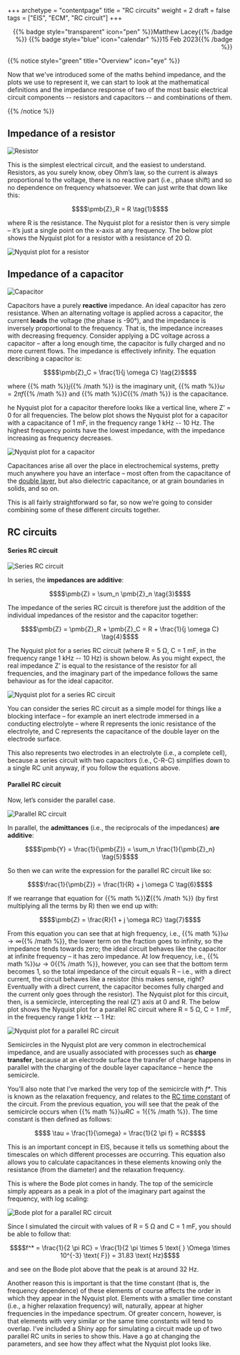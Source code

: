 +++
archetype = "contentpage"
title = "RC circuits"
weight = 2
draft = false
tags = ["EIS", "ECM", "RC circuit"]
+++

<div style="text-align: right">
{{% badge style="transparent" icon="pen" %}}Matthew Lacey{{% /badge %}}
{{% badge style="blue" icon="calendar" %}}15 Feb 2023{{% /badge %}}
</div>


{{% notice style="green" title="Overview" icon="eye" %}}

Now that we've introduced some of the maths behind impedance, and the plots we use to represent it, we can start to look at the mathematical definitions and the impedance response of two of the most basic electrical circuit components -- resistors and capacitors -- and combinations of them.

{{% /notice %}}

## Impedance of a resistor

![Resistor](/images/experimental-electrochemistry/eis/ec-r.svg?height=40px)

This is the simplest electrical circuit, and the easiest to understand. Resistors, as you surely know, obey Ohm’s law, so the current is always proportional to the voltage, there is no reactive part (i.e., phase shift) and so no dependence on frequency whatsoever. We can just write that down like this:

```math
$$\pmb{Z}_R = R \tag{1}$$
```

where R is the resistance. The Nyquist plot for a resistor then is very simple – it’s just a single point on the x-axis at any frequency. The below plot shows the Nyquist plot for a resistor with a resistance of 20 Ω.

![Nyquist plot for a resistor](/images/experimental-electrochemistry/eis/nyquist-r.png?width=450px "Nyquist plot for a resistor")

## Impedance of a capacitor

![Capacitor](/images/experimental-electrochemistry/eis/ec-c.svg?height=50px)

Capacitors have a purely **reactive** impedance. An ideal capacitor has zero resistance. When an alternating voltage is applied across a capacitor, the current **leads** the voltage (the phase is -90°), and the impedance is inversely proportional to the frequency. That is, the impedance increases with decreasing frequency. Consider applying a DC voltage across a capacitor – after a long enough time, the capacitor is fully charged and no more current flows. The impedance is effectively infinity. The equation describing a capacitor is:

```math
$$\pmb{Z}_C = \frac{1}{j \omega C} \tag{2}$$
```

where {{% math %}}$j${{% /math %}} is the imaginary unit, {{% math %}}$\omega = 2 \pi f${{% /math %}} and {{% math %}}$C${{% /math %}} is the capacitance.

he Nyquist plot for a capacitor therefore looks like a vertical line, where Z’ = 0 for all frequencies. The below plot shows the Nyquist plot for a capacitor with a capacitance of 1 mF, in the frequency range 1 kHz -- 10 Hz. The highest frequency points have the lowest impedance, with the impedance increasing as frequency decreases.

![Nyquist plot for a capacitor](/images/experimental-electrochemistry/eis/nyquist-c.png?width=300px "Nyquist plot for a capacitor")

Capacitances arise all over the place in electrochemical systems, pretty much anywhere you have an interface – most often from the capacitance of the [double layer](https://en.wikipedia.org/wiki/Double_layer_(interfacial)), but also dielectric capacitance, or at grain boundaries in solids, and so on.

This is all fairly straightforward so far, so now we’re going to consider combining some of these different circuits together.

## RC circuits

#### Series RC circuit

![Series RC circuit](/images/experimental-electrochemistry/eis/ec-src.svg?height=50px)

In series, the **impedances are additive**:

```math
$$\pmb{Z} = \sum_n \pmb{Z}_n \tag{3}$$
```

The impedance of the series RC circuit is therefore just the addition of the individual impedances of the resistor and the capacitor together:

```math
$$\pmb{Z} = \pmb{Z}_R + \pmb{Z}_C = R + \frac{1}{j \omega C} \tag{4}$$
```

The Nyquist plot for a series RC circuit (where R = 5 Ω, C = 1 mF, in the frequency range 1 kHz -- 10 Hz) is shown below. As you might expect, the real impedance Z’ is equal to the resistance of the resistor for all frequencies, and the imaginary part of the impedance follows the same behaviour as for the ideal capacitor.

![Nyquist plot for a series RC circuit](/images/experimental-electrochemistry/eis/nyquist-src.png?width=300px "Nyquist plot for a series RC circuit")

You can consider the series RC circuit as a simple model for things like a blocking interface – for example an inert electrode immersed in a conducting electrolyte – where R represents the ionic resistance of the electrolyte, and C represents the capacitance of the double layer on the electrode surface.

This also represents two electrodes in an electrolyte (i.e., a complete cell), because a series circuit with two capacitors (i.e., C-R-C) simplifies down to a single RC unit anyway, if you follow the equations above.

#### Parallel RC circuit

Now, let’s consider the parallel case.

![Parallel RC circuit](/images/experimental-electrochemistry/eis/ec-prc.svg?height=100px)

In parallel, the **admittances** (i.e., the reciprocals of the impedances) **are additive**:

```math
$$\pmb{Y} = \frac{1}{\pmb{Z}} = \sum_n \frac{1}{\pmb{Z}_n} \tag{5}$$
```

So then we can write the expression for the parallel RC circuit like so:

```math
$$\frac{1}{\pmb{Z}} = \frac{1}{R} + j \omega C \tag{6}$$
```

If we rearrange that equation for {{% math %}}$\pmb{Z}${{% /math %}} (by first multiplying all the terms by R) then we end up with:

```math
$$\pmb{Z} = \frac{R}{1 + j \omega RC} \tag{7}$$
```

From this equation you can see that at high frequency, i.e., {{% math %}}$\omega \rightarrow \infty${{% /math %}}, the lower term on the fraction goes to infinity, so the impedance tends towards zero; the ideal circuit behaves like the capacitor at infinite frequency – it has zero impedance. At low frequency, i.e., {{% math %}}$\omega \rightarrow 0${{% /math %}}, however, you can see that the bottom term becomes 1, so the total impedance of the circuit equals R – i.e., with a direct current, the circuit behaves like a resistor (this makes sense, right? Eventually with a direct current, the capacitor becomes fully charged and the current only goes through the resistor). The Nyquist plot for this circuit, then, is a semicircle, intercepting the real (Z’) axis at 0 and R. The below plot shows the Nyquist plot for a parallel RC circuit where R = 5 Ω, C = 1 mF, in the frequency range 1 kHz -- 1 Hz:

![Nyquist plot for a parallel RC circuit](/images/experimental-electrochemistry/eis/nyquist-prc.png?width=450px "Nyquist plot for a parallel RC circuit")

Semicircles in the Nyquist plot are very common in electrochemical impedance, and are usually associated with processes such as **charge transfer**, because at an electrode surface the transfer of charge happens in parallel with the charging of the double layer capacitance – hence the semicircle.

You’ll also note that I’ve marked the very top of the semicircle with *f\**. This is known as the relaxation frequency, and relates to the [RC time constant](https://en.wikipedia.org/wiki/RC_time_constant) of the circuit. From the previous equation, you will see that the peak of the semicircle occurs when {{% math %}}$\omega RC = 1${{% /math %}}. The time constant is then defined as follows:

```math
$$ \tau = \frac{1}{\omega} = \frac{1}{2 \pi f} = RC$$
```

This is an important concept in EIS, because it tells us something about the timescales on which different processes are occurring. This equation also allows you to calculate capacitances in these elements knowing only the resistance (from the diameter) and the relaxation frequency.

This is where the Bode plot comes in handy. The top of the semicircle simply appears as a peak in a plot of the imaginary part against the frequency, with log scaling:

![Bode plot for a parallel RC circuit](/images/experimental-electrochemistry/eis/bode-prc.png?width=450px "Bode plot for a parallel RC circuit")

Since I simulated the circuit with values of R = 5 Ω and C = 1 mF, you should be able to follow that:

```math
$$f^* = \frac{1}{2 \pi RC} = \frac{1}{2 \pi \times 5 \text{ } \Omega \times 10^{-3} \text{ F}} = 31.83 \text{ Hz}$$
```

and see on the Bode plot above that the peak is at around 32 Hz.

Another reason this is important is that the time constant (that is, the frequency dependence) of these elements of course affects the order in which they appear in the Nyquist plot. Elements with a smaller time constant (i.e., a higher relaxation frequency) will, naturally, appear at higher frequencies in the impedance spectrum. Of greater concern, however, is that elements with very similar or the same time constants will tend to overlap. I’ve included a Shiny app for simulating a circuit made up of two parallel RC units in series to show this. Have a go at changing the parameters, and see how they affect what the Nyquist plot looks like.